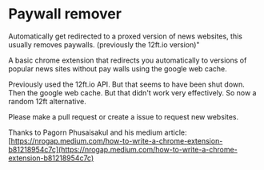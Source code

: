 # Paywall remover
Automatically get redirected to a proxed version of news websites, this usually removes paywalls. (previously the 12ft.io version)"

A basic chrome extension that redirects you automatically to versions of popular news sites without pay walls using the google web cache.

Previously used the 12ft.io API. But that seems to have been shut down. Then the google web cache. But that didn't work very effectively. So now a random 12ft alternative.

Please make a pull request or create a issue to request new websites.


Thanks to Pagorn Phusaisakul and his medium article: [https://nrogap.medium.com/how-to-write-a-chrome-extension-b81218954c7c](https://nrogap.medium.com/how-to-write-a-chrome-extension-b81218954c7c)
